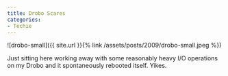 ```yaml
---
title: Drobo Scares
categories:
- Techie
---
```


![drobo-small]({{ site.url }}{% link /assets/posts/2009/drobo-small.jpeg %})

Just sitting here working away with some reasonably heavy I/O operations on my Drobo and it spontaneously rebooted itself. Yikes.
